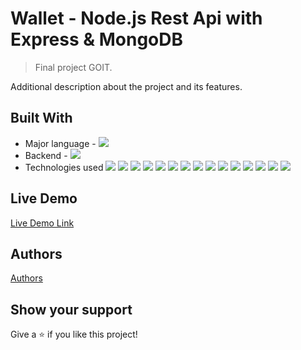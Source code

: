 # Wallet - Node.js Rest Api with Express & MongoDB

> Final project GOIT.

Additional description about the project and its features.

## Built With

- Major language - ![](https://img.shields.io/badge/JavaScript-blueviolet)
- Backend - ![](https://img.shields.io/badge/NODE.js-blueviolet)
- Technologies used ![](https://img.shields.io/badge/express-blueviolet)
  ![](https://img.shields.io/badge/nodemon-blueviolet)
  ![](https://img.shields.io/badge/mongoose-blueviolet)
  ![](https://img.shields.io/badge/jsonwebtoken-blueviolet)
  ![](https://img.shields.io/badge/gravatar-blueviolet)
  ![](https://img.shields.io/badge/cloudinary-blueviolet)
  ![](https://img.shields.io/badge/jest-blueviolet)
  ![](https://img.shields.io/badge/bcryptjs-blueviolet)
  ![](https://img.shields.io/badge/swagger-ui-blueviolet)
  ![](https://img.shields.io/badge/swagger-ui/express-blueviolet)
  ![](https://img.shields.io/badge/passport-jwt-blueviolet)
  ![](https://img.shields.io/badge/passport-blueviolet)
  ![](https://img.shields.io/badge/mongodb-blueviolet)
  ![](https://img.shields.io/badge/joi-blueviolet)
  ![](https://img.shields.io/badge/dateformat-blueviolet)

## Live Demo

[Live Demo Link](https://wallet-tpb.herokuapp.com/)

## Authors

[Authors](https://github.com/YuliiaDvoinos/wallet-team-project-backend/graphs/contributors)

## Show your support

Give a ⭐️ if you like this project!
